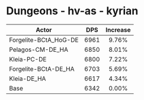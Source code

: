 # Dungeons - hv-as - kyrian
| Actor | DPS | Increase |
|---|:---:|:---:|
|Forgelite-BCtA_HoG-DE|6961|9.76%|
|Pelagos-CM-DE_HA|6850|8.01%|
|Kleia-PC-DE|6800|7.22%|
|Forgelite-BCtA-DE_HA|6703|5.69%|
|Kleia-DE_HA|6617|4.34%|
|Base|6342|0.00%|
